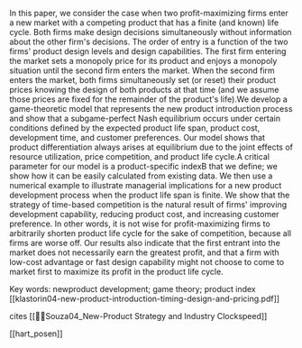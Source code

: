 In this paper, we consider the case when two profit-maximizing firms enter a new market with a competing product that has a finite (and known) life cycle. Both firms make design decisions simultaneously without information about the other firm's decisions. The order of entry is a function of the two firms' product design levels and design capabilities. The first firm entering the market sets a monopoly price for its product and enjoys a monopoly situation until the second firm enters the market. When the second firm enters the market, both firms simultaneously set (or reset) their product prices knowing the design of both products at that time (and we assume those prices are fixed for the remainder of the product's life).We develop a game-theoretic model that represents the new product introduction process and show that a subgame-perfect Nash equilibrium occurs under certain conditions defined by the expected product life span, product cost, development time, and customer preferences. Our model shows that product differentiation always arises at equilibrium due to the joint effects of resource utilization, price competition, and product life cycle.A critical parameter for our model is a product-specific indexB that we define; we show how it can be easily calculated from existing data. We then use a numerical example to illustrate managerial implications for a new product development process when the product life span is finite. We show that the strategy of time-based competition is the natural result of firms' improving development capability, reducing product cost, and increasing customer preference. In other words, it is not wise for profit-maximizing firms to arbitrarily shorten product life cycle for the sake of competition, because all firms are worse off. Our results also indicate that the first entrant into the market does not necessarily earn the greatest profit, and that a firm with low-cost advantage or fast design capability might not choose to come to market first to maximize its profit in the product life cycle.

Key words: newproduct development; game theory; product index
[[klastorin04-new-product-introduction-timing-design-and-pricing.pdf]]

cites [[📜⏰Souza04_New-Product Strategy and Industry Clockspeed]]

[[hart_posen]]